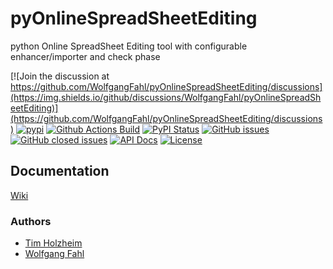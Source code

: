 # pyOnlineSpreadSheetEditing
python Online SpreadSheet Editing tool with configurable enhancer/importer and check phase

[![Join the discussion at https://github.com/WolfgangFahl/pyOnlineSpreadSheetEditing/discussions](https://img.shields.io/github/discussions/WolfgangFahl/pyOnlineSpreadSheetEditing)](https://github.com/WolfgangFahl/pyOnlineSpreadSheetEditing/discussions)
[![pypi](https://img.shields.io/pypi/pyversions/pyOnlineSpreadSheetEditing)](https://pypi.org/project/pyOnlineSpreadSheetEditing/)
[![Github Actions Build](https://github.com/WolfgangFahl/pyOnlineSpreadSheetEditing/actions/workflows/build.yml/badge.svg)](https://github.com/WolfgangFahl/pyOnlineSpreadSheetEditing/actions/workflows/build.yml)
[![PyPI Status](https://img.shields.io/pypi/v/pyOnlineSpreadSheetEditing.svg)](https://pypi.python.org/pypi/pyOnlineSpreadSheetEditing/)
[![GitHub issues](https://img.shields.io/github/issues/WolfgangFahl/pyOnlineSpreadSheetEditing.svg)](https://github.com/WolfgangFahl/pyOnlineSpreadSheetEditing/issues)
[![GitHub closed issues](https://img.shields.io/github/issues-closed/WolfgangFahl/pyOnlineSpreadSheetEditing.svg)](https://github.com/WolfgangFahl/pyOnlineSpreadSheetEditing/issues/?q=is%3Aissue+is%3Aclosed)
[![API Docs](https://img.shields.io/badge/API-Documentation-blue)](https://WolfgangFahl.github.io/pyOnlineSpreadSheetEditing/)
[![License](https://img.shields.io/github/license/WolfgangFahl/pyOnlineSpreadSheetEditing.svg)](https://www.apache.org/licenses/LICENSE-2.0)

## Documentation
[Wiki](http://wiki.bitplan.com/index.php/pyOnlineSpreadSheetEditing)

### Authors
* [Tim Holzheim](https://www.semantic-mediawiki.org/wiki/Tim_Holzheim)
* [Wolfgang Fahl](http://www.bitplan.com/Wolfgang_Fahl)
